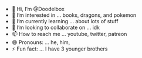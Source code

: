 - 👋 Hi, I’m @Doodelbox
- 👀 I’m interested in ... books, dragons, and pokemon
- 🌱 I’m currently learning ... about lots of stuff
- 💞️ I’m looking to collaborate on ... idk
- 📫 How to reach me ... youtube, twitter, patreon
- 😄 Pronouns: ... he, him,
- ⚡ Fun fact: ... I have 3 younger brothers

<!---
Doodelbox/Doodelbox is a ✨ special ✨ repository because its `README.md` (this file) appears on your GitHub profile.
You can click the Preview link to take a look at your changes.
--->
